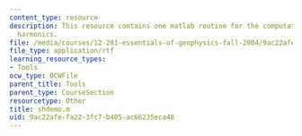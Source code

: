 ```yaml
---
content_type: resource
description: This resource contains one matlab routine for the computation of spherical
  harmonics.
file: /media/courses/12-201-essentials-of-geophysics-fall-2004/9ac22afefa223fc7b405ac66235eca48_shdemo.m
file_type: application/rtf
learning_resource_types:
- Tools
ocw_type: OCWFile
parent_title: Tools
parent_type: CourseSection
resourcetype: Other
title: shdemo.m
uid: 9ac22afe-fa22-3fc7-b405-ac66235eca48
---
```


